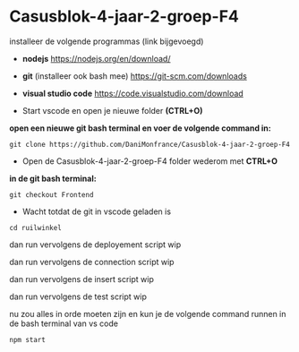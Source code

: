 # Casusblok-4-jaar-2-groep-F4

installeer de volgende programmas (link bijgevoegd)
- **nodejs**
    https://nodejs.org/en/download/ 
- **git** (installeer ook bash mee)
    https://git-scm.com/downloads
- **visual studio code**
    https://code.visualstudio.com/download


- Start vscode en open je nieuwe folder **(CTRL+O)**

**open een nieuwe git bash terminal en voer de volgende command in:**

  ```git clone https://github.com/DaniMonfrance/Casusblok-4-jaar-2-groep-F4```

- Open de Casusblok-4-jaar-2-groep-F4 folder wederom met **CTRL+O**

**in de git bash terminal:**

```git checkout Frontend```

- Wacht totdat de git in vscode geladen is

```cd ruilwinkel```

dan run vervolgens de deployement script
    wip
    
dan run vervolgens de connection script
    wip

dan run vervolgens de insert script
    wip

dan run vervolgens de test script
    wip

nu zou alles in orde moeten zijn en kun je de volgende command runnen in de bash terminal van vs code

```npm start```
